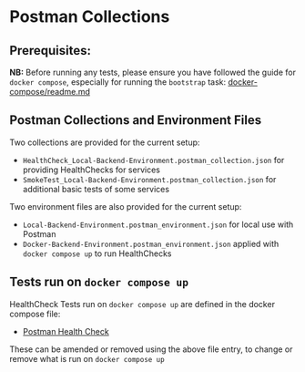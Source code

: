 # Postman Collections

## Prerequisites:
**NB:** Before running any tests, please ensure you have followed the guide for `docker compose`, especially for running the `bootstrap` task:
[docker-compose/readme.md](https://github.com/Backbase/local-backend-setup/blob/main/development/docker-compose/readme.md)

## Postman Collections and Environment Files
Two collections are provided for the current setup:
- `HealthCheck_Local-Backend-Environment.postman_collection.json` for providing HealthChecks for services
- `SmokeTest_Local-Backend-Environment.postman_collection.json` for additional basic tests of some services

Two environment files are also provided for the current setup:
- `Local-Backend-Environment.postman_environment.json` for local use with Postman
- `Docker-Backend-Environment.postman_environment.json` applied with `docker compose up` to run HealthChecks

## Tests run on `docker compose up`
HealthCheck Tests run on `docker compose up` are defined in the docker compose file:
- [Postman Health Check](https://github.com/search?q=repo%3ABackbase%2Flocal-backend-setup%20postman-health-check%3A&type=code)

These can be amended or removed using the above file entry, to change or remove what is run on `docker compose up`